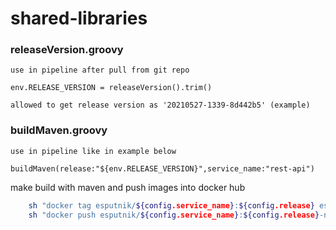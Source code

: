 # shared-libraries


### releaseVersion.groovy

```
use in pipeline after pull from git repo

env.RELEASE_VERSION = releaseVersion().trim()

allowed to get release version as '20210527-1339-8d442b5' (example)
```

### buildMaven.groovy

```
use in pipeline like in example below

buildMaven(release:"${env.RELEASE_VERSION}",service_name:"rest-api")

```
make build with maven and push images into docker hub
```sh "mvn clean install docker:build -Ddocker.image.name=esputnik/${config.service_name} -Ddocker.image.tag=${config.release}"
    sh "docker tag esputnik/${config.service_name}:${config.release} esputnik/${config.service_name}:${config.release}-no-tested"
    sh "docker push esputnik/${config.service_name}:${config.release}-no-tested"
```
